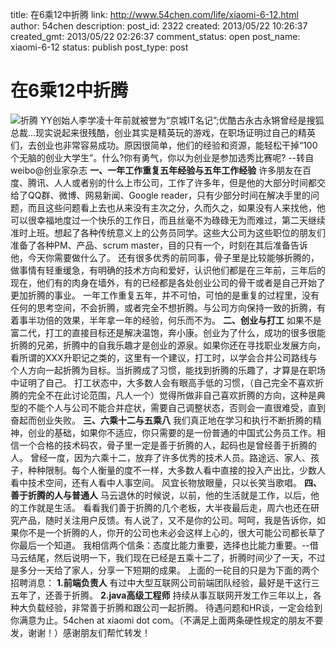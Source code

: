title: 在6乘12中折腾
link: http://www.54chen.com/life/xiaomi-6-12.html
author: 54chen
description: 
post_id: 2322
created: 2013/05/22 10:26:37
created_gmt: 2013/05/22 02:26:37
comment_status: open
post_name: xiaomi-6-12
status: publish
post_type: post

# 在6乘12中折腾

![折腾](http://img03.taobaocdn.com/imgextra/i3/T1.1RSXmRfXXXjG9sV_021627.jpg) YY创始人李学凌十年前就被誉为“京城IT名记”;优酷古永古永锵曾经是搜狐总裁...现实说起来很残酷，创业其实是精英玩的游戏，在职场证明过自己的精英们，去创业也非常容易成功。原因很简单，他们的经验和资源，能轻松干掉“100个无脑的创业大学生”。什么?你有勇气，你以为创业是参加选秀比赛呢? --转自weibo@创业家杂志 **一、一年工作重复五年经验与五年工作经验** 许多朋友在百度、腾讯、人人或者别的什么上市公司，工作了许多年，但是他的大部分时间都交给了QQ群、微博、网易新闻、Google reader，只有少部分时间在解决手里的问题，而且这些问题看上去也从来没有主次之分，久而久之，如果没有人来找他，他可以很幸福地度过一个快乐的工作日，而且丝毫不为碌碌无为而难过，第二天继续准时上班。想起了各种传统意义上的公务员同学。这些大公司为这些职位的朋友们准备了各种PM、产品、scrum master，目的只有一个，时刻在其后准备告诉他，今天你需要做什么了。 还有很多优秀的前同事，骨子里是比较能够折腾的，做事情有轻重缓急，有明确的技术方向和爱好，认识他们都是在三年前，三年后的现在，他们有的肉身在墙外，有的已经都是各处创业公司的骨干或者是自己开始了更加折腾的事业。 一年工作重复五年，并不可怕，可怕的是重复的过程里，没有任何的思考空间，不会折腾，或者完全不想折腾。与公司方向保持一致的折腾，有着事半功倍的效果，半年拿一年的经验，何乐而不为。 **二、创业与打工** 如果不是富二代，打工的直接目标还是解决温饱，奔小康。创业为了什么，成功的很多很能折腾的兄弟，折腾中的自我乐趣才是创业的源泉。如果你还在寻找职业发展方向，看所谓的XXX升职记之类的，这里有一个建议，打工时，以学会合并公司路线与个人方向一起折腾为目标。当折腾成了习惯，能找到折腾的乐趣了，才算是在职场中证明了自己。 打工状态中，大多数人会有眼高手低的习惯，（自己完全不喜欢折腾的完全不在此讨论范围，凡人一个）觉得所做非自己喜欢折腾的方向，这种是典型的不能个人与公司不能合并症状，需要自己调整状态，否则会一直很难受，直到奋起而创业失败。 **三、六乘十二与五乘八** 我们真正地在学习和执行不断折腾的精神，创业的基础，如果你不适应，你只需要的是一份普通的中国式公务员工作。相信一个合格的技术码农，骨子里一定是善于折腾的人，起码也是曾经善于折腾的人。 曾经一度，因为六乘十二，放弃了许多优秀的技术人员。路途远、家人、孩子，种种限制。每个人衡量的度不一样，大多数人看中直接的投入产出比，少数人看中技术空间，还有人看中人事空间。 风宜长物放眼量，只以长笑当歌唱。 **四、善于折腾的人与普通人** 马云退休的时候说，以前，他的生活就是工作，以后，他的工作就是生活。 看看我们善于折腾的几个老板，大半夜最后走，周六也还在研究产品，随时关注用户反馈。有人说了，又不是你的公司。呵呵，我是告诉你，如果你不是一个折腾的人，你开的公司也未必会这样上心的，很大可能公司都长草了你最后一个知道。 我相信两个信条：态度比能力重要，选择也比能力重要。--借马云结尾，然后说明一下，我们现在已经是五乘十二了，折腾时间少了一天，不过是多分一天给了家人，分享一下短期的成果。 上面的一砣目的只是为下面的两个招聘消息： **1.前端负责人** 有过中大型互联网公司前端团队经验，最好是干这行三五年了，还善于折腾。 **2.java高级工程师** 持续从事互联网开发工作三年以上，各种大负载经验，非常善于折腾和跟公司一起折腾。 待遇问题和HR谈，一定会给到你满意为止。54chen at xiaomi dot com。（不满足上面两条硬性规定的朋友不要发，谢谢！）感谢朋友们帮忙转发！